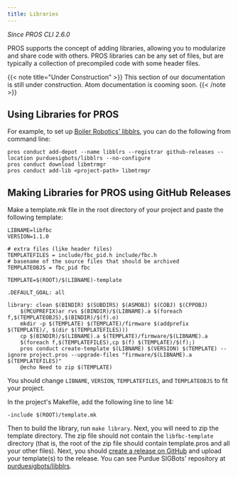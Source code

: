 ```yaml
---
title: Libraries
---
```


_Since PROS CLI 2.6.0_


PROS supports the concept of adding libraries, allowing you to modularize and share code with others. PROS libraries can be any set of files, but are typically a collection of precompiled code with some header files.

{{< note title="Under Construction" >}}
This section of our documentation is still under construction. Atom documentation is cooming soon.
{{< /note >}}

## Using Libraries for PROS
For example, to set up [Boiler Robotics' libblrs](https://github.com/purduesigbots/libblrs), you can do the following from command line:
```
pros conduct add-depot --name libblrs --registrar github-releases --location purduesigbots/libblrs --no-configure
pros conduct download libmtrmgr
pros conduct add-lib <project-path> libmtrmgr
```



## Making Libraries for PROS using GitHub Releases
Make a template.mk file in the root directory of your project and paste the following template:

```
LIBNAME=libfbc
VERSION=1.1.0

# extra files (like header files)
TEMPLATEFILES = include/fbc_pid.h include/fbc.h
# basename of the source files that should be archived
TEMPLATEOBJS = fbc_pid fbc

TEMPLATE=$(ROOT)/$(LIBNAME)-template

.DEFAULT_GOAL: all

library: clean $(BINDIR) $(SUBDIRS) $(ASMOBJ) $(COBJ) $(CPPOBJ)
	$(MCUPREFIX)ar rvs $(BINDIR)/$(LIBNAME).a $(foreach f,$(TEMPLATEOBJS),$(BINDIR)/$(f).o)
	mkdir -p $(TEMPLATE) $(TEMPLATE)/firmware $(addprefix $(TEMPLATE)/, $(dir $(TEMPLATEFILES)))
	cp $(BINDIR)/$(LIBNAME).a $(TEMPLATE)/firmware/$(LIBNAME).a
	$(foreach f,$(TEMPLATEFILES),cp $(f) $(TEMPLATE)/$(f);)
	pros conduct create-template $(LIBNAME) $(VERSION) $(TEMPLATE) --ignore project.pros --upgrade-files "firmware/$(LIBNAME).a $(TEMPLATEFILES)"
	@echo Need to zip $(TEMPLATE)
```

You should change `LIBNAME`, `VERSION`, `TEMPLATEFILES`, and `TEMPLATEOBJS` to fit your project.

In the project's Makefile, add the following line to line 14:

```
-include $(ROOT)/template.mk
```

Then to build the library, run `make library`. Next, you will need to zip the 
template directory. The zip file should not contain the `libfbc-template` directory
(that is, the root of the zip file should contain template.pros and all your 
other files). Next, you should [create a release on GitHub](https://help.github.com/articles/creating-releases/) and upload your template(s)
to the release. You can see Purdue SIGBots' repository at [purduesigbots/libblrs](https://github.com/purduesigbots/libblrs/releases).
